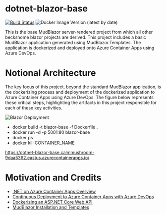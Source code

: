 # dotnet-blazor-base
[![Build Status](https://beckshome.visualstudio.com/dotnet-blazor-base/_apis/build/status/thbst16.dotnet-blazor-base?branchName=main)](https://beckshome.visualstudio.com/dotnet-blazor-base/_build/latest?definitionId=12&branchName=main)
![Docker Image Version (latest by date)](https://img.shields.io/docker/v/thbst16/dotnet-blazor-base?logo=docker)

This is the base MudBlazor server-rendered project from which all other beckshome blazor projects are derived. This project includes a basic MudBlazor application generated using MudBlazor.Templates. The application is dockerized and deployed onto Azure Container Apps using Azure DevOps. 

# Notional Architecture
The key focus of this project, beyond the standard MudBlazor application, is the dockerizing process and deployment of the dockerized application to Azure Container Apps using Azure DevOps. The figure below represents these critical steps, highlighting the artifacts in this project responsible for each of these key activities.

![Blazor Deployment](https://s3.amazonaws.com/s3.beckshome.com/20240913-blazor-deployment.jpeg)

* docker build -t blazor-base -f Dockerfile .
* docker run -d -p 5001:80 blazor-base
* docker ps
* docker kill CONTAINER_NAME

https://dotnet-blazor-base.calmmushroom-9daa5362.eastus.azurecontainerapps.io/

# Motivation and Credits
* [.NET on Azure Container Apps Overview](https://learn.microsoft.com/en-us/azure/container-apps/dotnet-overview)
* [Continuous Deployment to Azure Container Apps with Azure DevOps](https://rios.engineer/continuous-deployment-to-azure-container-apps-with-azure-devops/)
* [Dockerizing an ASP.NET Core Web API](https://levelup.gitconnected.com/dockerizing-an-asp-net-core-web-api-a-step-by-step-guide-9af98fadd189)
* [MudBlazor Installation and Templates](https://mudblazor.com/getting-started/installation#using-templates)